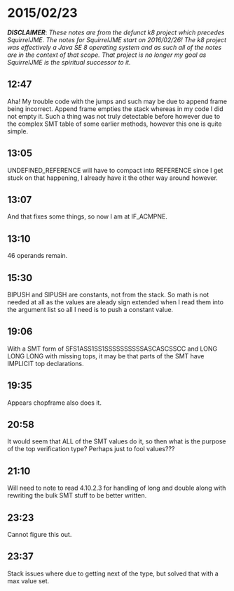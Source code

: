 # 2015/02/23

***DISCLAIMER***: _These notes are from the defunct k8 project which_
_precedes SquirrelJME. The notes for SquirrelJME start on 2016/02/26!_
_The k8 project was effectively a Java SE 8 operating system and as such_
_all of the notes are in the context of that scope. That project is no_
_longer my goal as SquirrelJME is the spiritual successor to it._

## 12:47

Aha! My trouble code with the jumps and such may be due to append frame being
incorrect. Append frame empties the stack whereas in my code I did not empty
it. Such a thing was not truly detectable before however due to the complex
SMT table of some earlier methods, however this one is quite simple.

## 13:05

UNDEFINED_REFERENCE will have to compact into REFERENCE since I get stuck on
that happening, I already have it the other way around however.

## 13:07

And that fixes some things, so now I am at IF_ACMPNE.

## 13:10

46 operands remain.

## 15:30

BIPUSH and SIPUSH are constants, not from the stack. So math is not needed at
all as the values are aleady sign extended when I read them into the argument
list so all I need is to push a constant value.

## 19:06

With a SMT form of SFS1ASS1SS1SSSSSSSSSSASCASCSSCC and LONG LONG LONG with
missing tops, it may be that parts of the SMT have IMPLICIT top declarations.

## 19:35

Appears chopframe also does it.

## 20:58

It would seem that ALL of the SMT values do it, so then what is the purpose of
the top verification type? Perhaps just to fool values???

## 21:10

Will need to note to read 4.10.2.3 for handling of long and double along with
rewriting the bulk SMT stuff to be better written.

## 23:23

Cannot figure this out.

## 23:37

Stack issues where due to getting next of the type, but solved that with a max
value set.

